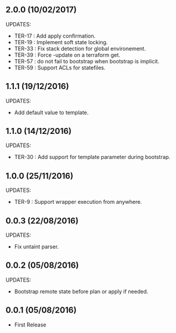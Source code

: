 ## 2.0.0 (10/02/2017)

UPDATES:

  * TER-17 : Add apply confirmation.
  * TER-19 : Implement soft state locking.
  * TER-33 : Fix stack detection for global environement.
  * TER-39 : Force -update on a terraform get.
  * TER-57 : do not fail to bootstrap when bootstrap is implicit.
  * TER-59 : Support ACLs for statefiles.

## 1.1.1 (19/12/2016)

UPDATES:

  * Add default value to template.

## 1.1.0 (14/12/2016)

UPDATES:

  * TER-30 : Add support for template parameter during bootstrap.

## 1.0.0 (25/11/2016)

UPDATES:

  * TER-9 : Support wrapper execution from anywhere.

## 0.0.3 (22/08/2016)

UPDATES:

  * Fix untaint parser.

## 0.0.2 (05/08/2016)

UPDATES:

  * Bootstrap remote state before plan or apply if needed.

## 0.0.1 (05/08/2016)

  * First Release
